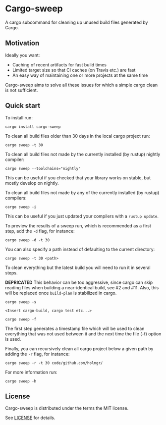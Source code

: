 # Cargo-sweep

A cargo subcommand for cleaning up unused build files generated by Cargo.

## Motivation
Ideally you want:
* Caching of recent artifacts for fast build times
* Limited target size so that CI caches (on Travis etc.) are fast
* An easy way of maintaining one or more projects at the same time

Cargo-sweep aims to solve all these issues for which a simple cargo clean is not sufficient.

## Quick start

To install run:

```
cargo install cargo-sweep
```

To clean all build files older than 30 days in the local cargo project run:

```
cargo sweep -t 30
```

To clean all build files not made by the currently installed (by rustup) nightly compiler:

```
cargo sweep --toolchains="nightly"
```

This can be useful if you checked that your library works on stable, but mostly develop on nightly.


To clean all build files not made by any of the currently installed (by rustup) compilers:

```
cargo sweep -i
```

This can be useful if you just updated your compilers with a `rustup update`.


To preview the results of a sweep run, which is recommended as a first step, add the `-d` flag, for instance:

```
cargo sweep -d -t 30
```

You can also specify a path instead of defaulting to the current directory:

```
cargo sweep -t 30 <path>
```

To clean everything but the latest build you will need to run it in several steps.

**DEPRICATED** This behavior can be too aggressive, since cargo can skip reading files when building a near-identical build, see #2 and #11. Also, this will be replaced once `build-plan` is stabilized in cargo.

```
cargo sweep -s

<Insert cargo-build, cargo test etc...>

cargo sweep -f
```
The first step generates a timestamp file which will be used to clean everything that was not used between it and the next time the file (-f) option is used.

Finally, you can recursively clean all cargo project below a given path by adding the `-r` flag, for instance:

```
cargo sweep -r -t 30 code/github.com/holmgr/
```

For more information run:

```
cargo sweep -h
```

## License

Cargo-sweep is distributed under the terms the MIT license.

See [LICENSE](LICENSE) for details.
